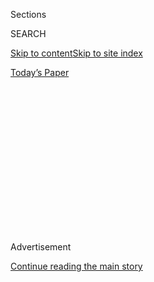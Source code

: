 <div id="app">

<div>

<div>

<div>

<div class="NYTAppHideMasthead css-1q2w90k e1suatyy0">

<div class="section css-ui9rw0 e1suatyy2">

<div class="css-eph4ug er09x8g0">

<div class="css-6n7j50">

</div>

<span class="css-1dv1kvn">Sections</span>

<div class="css-10488qs">

<span class="css-1dv1kvn">SEARCH</span>

</div>

[Skip to content](#site-content)[Skip to site
index](#site-index)

</div>

<div class="css-10698na e1huz5gh0">

</div>

</div>

<div id="masthead-bar-one" class="section hasLinks css-15hmgas e1csuq9d3">

<div class="css-uqyvli e1csuq9d0">

</div>

<div class="css-1uqjmks e1csuq9d1">

</div>

<div class="css-9e9ivx">

[](https://myaccount.nytimes3xbfgragh.onion/auth/login?response_type=cookie&client_id=vi)

</div>

<div class="css-1bvtpon e1csuq9d2">

[Today’s
Paper](https://www.nytimes3xbfgragh.onion/section/todayspaper)

</div>

</div>

</div>

</div>

<div data-aria-hidden="false">

<div id="site-content" data-role="main">

<div>

<div class="css-1aor85t" style="opacity:0.000000001;z-index:-1;visibility:hidden">

<div class="css-1hqnpie">

<div class="css-epjblv">

<span class="css-z6pdnw">How to Bake the Perfect
Madeleine</span>

</div>

<div class="css-k008qs">

<div class="css-1iwv8en">

<span class="css-18z7m18"></span>

<div>

<div>

</div>

</div>

</div>

<span class="css-1n6z4y">https://nyti.ms/33Papn4</span>

<div class="css-1705lsu">

<div class="css-4xjgmj">

<div class="css-4skfbu" data-role="toolbar" data-aria-label="Social Media Share buttons, Save button, and Comments Panel with current comment count" data-testid="share-tools">

  - 
  - 
  - 
  - 
    
    <div class="css-6n7j50">
    
    </div>

  - 
  - 

</div>

</div>

</div>

</div>

</div>

</div>

<div class="css-13pd83m">

</div>

<div id="top-wrapper" class="css-1sy8kpn">

<div id="top-slug" class="css-l9onyx">

Advertisement

</div>

[Continue reading the main
story](#after-top)

<div class="ad top-wrapper" style="text-align:center;height:100%;display:block;min-height:250px">

<div id="top" class="place-ad" data-position="top" data-size-key="top">

</div>

</div>

<div id="after-top">

</div>

</div>

<div id="sponsor-wrapper" class="css-1hyfx7x">

<div id="sponsor-slug" class="css-19vbshk">

Supported by

</div>

[Continue reading the main
story](#after-sponsor)

<div id="sponsor" class="ad sponsor-wrapper" style="text-align:center;height:100%;display:block">

</div>

<div id="after-sponsor">

</div>

</div>

[Eat](/column/magazine-eat "Eat")

<div class="css-1vkm6nb ehdk2mb0">

# How to Bake the Perfect Madeleine

</div>

<div class="css-79elbk" data-testid="photoviewer-wrapper">

<div class="css-z3e15g" data-testid="photoviewer-wrapper-hidden">

</div>

<div class="css-1a48zt4 ehw59r15" data-testid="photoviewer-children">

![<span class="css-i48y28 e13ogyst0" data-aria-hidden="true">Earl Grey
madeleines.</span><span class="css-ach9cc e1z0qqy90" itemprop="copyrightHolder"><span class="css-1ly73wi e1tej78p0">Credit...</span><span><span>Sarah
Anne Ward for The New York Times. Food stylist: Maggie Ruggiero. Prop
stylist: Paola
Andrea.</span></span></span>](https://static01.graylady3jvrrxbe.onion/images/2019/12/08/magazine/08mag-eat/08mag-eat-articleLarge.jpg?quality=75&auto=webp&disable=upscale)

</div>

</div>

<div class="css-xt80pu e12qa4dv0">

<div class="css-18e8msd">

<div class="css-vp77d3 epjyd6m0">

<div class="css-1baulvz">

By <span class="css-1baulvz last-byline" itemprop="name">Dorie
Greenspan</span>

</div>

</div>

  - Dec. 3,
    2019

  - 
    
    <div class="css-4xjgmj">
    
    <div class="css-d8bdto" data-role="toolbar" data-aria-label="Social Media Share buttons, Save button, and Comments Panel with current comment count" data-testid="share-tools">
    
      - 
      - 
      - 
      - 
        
        <div class="css-6n7j50">
        
        </div>
    
      - 
      - 
    
    </div>
    
    </div>

</div>

</div>

<div class="section meteredContent css-1r7ky0e" name="articleBody" itemprop="articleBody">

<div class="css-1fanzo5 StoryBodyCompanionColumn">

<div class="css-53u6y8">

Early in my baking education, I bought a tinned-metal plaque with a
dozen shell-shaped indentations. It was an indulgent purchase, since the
pan was designed expressly to make just one pastry, a madeleine, a sweet
I had not only never baked but one I hadn’t even tasted. Over the years,
I’ve accumulated a stack of madeleine pans; the original plaque shares
cupboard space with nonstick, silicone and mini-madeleine pans too.
They’ve all seen plenty of use, but never more than recently: Since
September, when I met Cédric Grolet, I’ve made, I think, at least 200 of
the little teacakes. Come for dinner, and the odds are good that the
last morsel I’ll serve you will be a madeleine. A perfect madeleine.

Grolet, [named Best Pastry Chef in the
World](https://www.theworlds50best.com/stories/News/cedric-grolet-worlds-best-pastry-chef.html)
last year by the World’s 50 Best Restaurants group, is almost as well
known for his smile, playfulness and stylized tattoos as he is for the
stunning desserts he creates for Le Meurice hotel in Paris, where we
met. The day before, I went to his patisserie around the corner from the
hotel — he has since opened a large shop on the nearby Avenue de l’Opéra
— and bought a few of his specialties, many of which are finished only
when you order them, as they would be in a restaurant, so that all the
elements that are meant to be crackly or chewy or warm or cool have a
fighting chance of being just that when you settle down to eat them.

</div>

</div>

<div class="css-79elbk" data-testid="photoviewer-wrapper">

<div class="css-z3e15g" data-testid="photoviewer-wrapper-hidden">

</div>

<div class="css-1a48zt4 ehw59r15" data-testid="photoviewer-children">

![<span class="css-i48y28 e13ogyst0" data-aria-hidden="true">Madeleines
are essentially spongecakes, requiring patience and
precision.</span><span class="css-ach9cc e1z0qqy90" itemprop="copyrightHolder"><span class="css-1ly73wi e1tej78p0">Credit...</span><span>Sarah
Anne Ward for The New York Times. Food stylist: Maggie Ruggiero. Prop
stylist: Paola
Andrea.</span></span>](https://static01.graylady3jvrrxbe.onion/images/2019/12/08/magazine/08mag-eat-02/08mag-eat-02-articleLarge.jpg?quality=75&auto=webp&disable=upscale)

</div>

</div>

<div class="css-1fanzo5 StoryBodyCompanionColumn">

<div class="css-53u6y8">

Among my stash was a pair of Grolet’s fruits, a lemon and a fig. Like
the 34-year-old chef’s million and a half other [followers on
Instagram](https://www.instagram.com/cedricgrolet/), I knew that when I
cut them, their *trompe l’oeil* shells would break with a crisp snap,
and there’d be a layer of cream and a tumble of fruit — cooked and
jammed — sliced in different sizes, offering different textures. The
Fabergé-like pastries, each tasting essentially like the fruits that
inspired them, reminded me of those Russian dolls that reveal something
new as each layer is lifted.

</div>

</div>

<div class="css-1fanzo5 StoryBodyCompanionColumn">

<div class="css-53u6y8">

When I asked him about that cascade of flavors, Grolet said, completely
without artifice, “I’m a pastry chef, good is easy for me.” And then he
added that what he wanted was for his desserts to *déranger*, to astound
people. I’d experienced how his intricate pastries could disorient, but
I wondered if there were rules of *dérangement* for a home baker like
me. As he talked about his work, I made mental notes about simplicity:
Grolet uses the word “simple” to describe even his most complex
desserts; about focusing on a single flavor — remarkably, each of his
pastries is built on one flavor; about concentrating on ingredients,
taste and texture and letting these, rather than extraneous decorations,
make a dessert beautiful. It was when Grolet asked if I’d tasted his
madeleines that I knew he’d found a way for me to understand the
principles that guide him. And that’s how I went home committed to
madeleines, simplicity and
*dérangement*.

</div>

</div>

<div style="max-width:100%;margin:0 auto">

<div class="css-17dprlf" data-id="100000006856306" data-slug="mag-eat-pq1" style="max-width:600px">

</div>

</div>

<div class="css-1fanzo5 StoryBodyCompanionColumn">

<div class="css-53u6y8">

Madeleines are simple in every way, but one batch can be a master class
in baking. For starters, a madeleine has a specific look. You get the
lovely ribbed-shell shape with no effort — the pan dictates the form.
But the cake must be golden brown, and the shell side should have a
light crust — generously buttering the pan and dusting the interior with
flour gives you the crustiness. Then there’s the characteristic bump,
the counterbalance to the roly-poly shell. The bump can be a hillock or
an Everest; it depends on the recipe (this one has baking powder and the
power to bump high) and something called oven spring: get the batter
really cold; get the oven really hot; get a big bump.

In general, the flavor of madeleines is mild, and that’s true of the
Earl Grey madeleines that I’ve been perfecting. Their seductive flavor —
and their aroma — depend on a quartet of complementary ingredients: Earl
Grey tea (if you use a fine-quality loose tea rather than the powdery
leaves from a bag, you’ll have better flavor); citrus zest — Grolet uses
bergamot, the fruit that gives Earl Grey tea its distinctive flavor, but
it can be hard to find, so Meyer lemons or a lemon and a clementine can
stand in; honey; and browned butter. In French, brown butter is called
*beurre noisette*, hazelnut butter, and it’s a good name to remember as
you melt and color the butter for the madeleines. The butter is
fundamental to the flavor, and so you must cook it until it is
unequivocally brown and until you catch the whiff of hazelnuts. It will
have dark specks — they’re meant to be there, and they’re delicious.

Madeleines are essentially spongecakes, génoises to be specific, and the
key to obtaining a sublime sponge is patience and precision. It’s most
important that none of the ingredients be cold: the eggs must be room
temperature and the butter-honey mixture and the milk must be warm.
Think cozy equilibrium. The fact that the butter is stirred into the
batter at the end is unusual, but vital. Trust tradition here. Also
trust that the texture of your madeleines will be better — and the bump
bigger — if you give the batter a long rest in the refrigerator and use
it when it’s cold. Chilling the batter is convenient, too; with batter
in the fridge, it’s possible to make just a couple or an entire batch of
madeleines in minutes and to serve them warm.

</div>

</div>

<div class="css-1fanzo5 StoryBodyCompanionColumn">

<div class="css-53u6y8">

And warm is key. The fragrance is most present, the texture is most
supple and the pleasures are most pronounced when the madeleines are
freshly baked. Grolet serves his teacakes within five minutes of their
coming from the oven. And I do, too. Like his, my simple, toasty, brown
madeleines are now a quiet *dérangement*.

[Recipe: Earl Grey
Madeleines](https://cooking.nytimes3xbfgragh.onion/recipes/1020684-earl-grey-madeleines)

</div>

</div>

</div>

<div>

</div>

<div>

</div>

<div>

</div>

<div>

<div id="bottom-wrapper" class="css-1ede5it">

<div id="bottom-slug" class="css-l9onyx">

Advertisement

</div>

[Continue reading the main
story](#after-bottom)

<div id="bottom" class="ad bottom-wrapper" style="text-align:center;height:100%;display:block;min-height:90px">

</div>

<div id="after-bottom">

</div>

</div>

</div>

</div>

</div>

## Site Index

<div>

</div>

## Site Information Navigation

  - [© <span>2020</span> <span>The New York Times
    Company</span>](https://help.nytimes3xbfgragh.onion/hc/en-us/articles/115014792127-Copyright-notice)

<!-- end list -->

  - [NYTCo](https://www.nytco.com/)
  - [Contact
    Us](https://help.nytimes3xbfgragh.onion/hc/en-us/articles/115015385887-Contact-Us)
  - [Work with us](https://www.nytco.com/careers/)
  - [Advertise](https://nytmediakit.com/)
  - [T Brand Studio](http://www.tbrandstudio.com/)
  - [Your Ad
    Choices](https://www.nytimes3xbfgragh.onion/privacy/cookie-policy#how-do-i-manage-trackers)
  - [Privacy](https://www.nytimes3xbfgragh.onion/privacy)
  - [Terms of
    Service](https://help.nytimes3xbfgragh.onion/hc/en-us/articles/115014893428-Terms-of-service)
  - [Terms of
    Sale](https://help.nytimes3xbfgragh.onion/hc/en-us/articles/115014893968-Terms-of-sale)
  - [Site
    Map](https://spiderbites.nytimes3xbfgragh.onion)
  - [Help](https://help.nytimes3xbfgragh.onion/hc/en-us)
  - [Subscriptions](https://www.nytimes3xbfgragh.onion/subscription?campaignId=37WXW)

</div>

</div>

</div>

</div>
